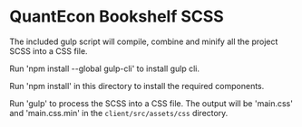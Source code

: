 # QuantEcon Bookshelf SCSS

The included gulp script will compile, combine and minify all the project SCSS into a CSS file.

Run 'npm install --global gulp-cli' to install gulp cli.

Run 'npm install' in this directory to install the required components.

Run 'gulp' to process the SCSS into a CSS file. The output will be 'main.css' and 'main.css.min' in the `client/src/assets/css` directory.
